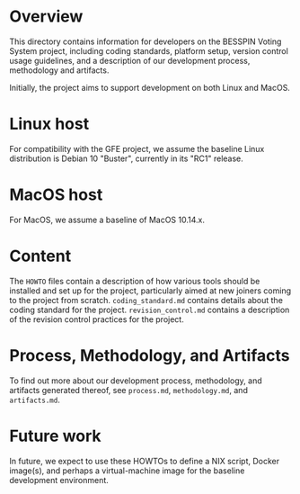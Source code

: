 # Overview

This directory contains information for developers on the BESSPIN
Voting System project, including coding standards, platform setup,
version control usage guidelines, and a description of our development
process, methodology and artifacts.

Initially, the project aims to support development on both Linux and
MacOS.

# Linux host

For compatibility with the GFE project, we assume the baseline Linux
distribution is Debian 10 "Buster", currently in its "RC1" release.

# MacOS host

For MacOS, we assume a baseline of MacOS 10.14.x.

# Content

The `HOWTO` files contain a description of how various tools should be
installed and set up for the project, particularly aimed at new
joiners coming to the project from scratch. `coding_standard.md`
contains details about the coding standard for the
project. `revision_control.md` contains a description of the revision
control practices for the project.

# Process, Methodology, and Artifacts

To find out more about our development process, methodology, and
artifacts generated thereof, see `process.md`, `methodology.md`, and
`artifacts.md`.

# Future work

In future, we expect to use these HOWTOs to define a NIX script,
Docker image(s), and perhaps a virtual-machine image for the baseline
development environment.

